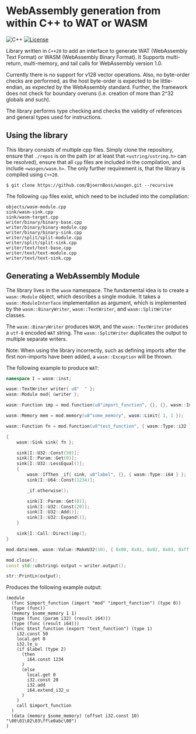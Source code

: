 # WebAssembly generation from within C++ to WAT or WASM
![C++](https://img.shields.io/badge/language-c%2B%2B20-blue?style=flat-square)
[![License](https://img.shields.io/badge/license-BSD--3--Clause-brightgreen?style=flat-square)](LICENSE.txt)

Library written in `C++20` to add an interface to generate WAT (WebAssembly Text Format) or WASM (WebAssembly Binary Format). It Supports multi-return, multi-memory, and tail calls for WebAssembly version 1.0.

Currently there is no support for v128 vector operations. Also, no byte-order checks are performed, as the host byte-order is expected to be little-endian, as expected by the WebAssembly standard. Further, the framework does not check for boundary overuns (i.e. creation of more than 2^32 globals and such).

The library performs type checking and checks the validity of references and general types used for instructions.

## Using the library
This library consists of multiple cpp files. Simply clone the repository, ensure that `./repos` is on the path (or at least that `<ustring/ustring.h>` can be resolved), ensure that all `cpp` files are included in the compilation, and include `<wasgen/wasm.h>`. The only further requirement is, that the library is compiled using `C++20`.

    $ git clone https://github.com/BjoernBoss/wasgen.git --recursive

The following `cpp` files exist, which need to be included into the compilation:

    objects/wasm-module.cpp
    sink/wasm-sink.cpp
    sink/wasm-target.cpp
    writer/binary/binary-base.cpp
    writer/binary/binary-module.cpp
    writer/binary/binary-sink.cpp
    writer/split/split-module.cpp
    writer/split/split-sink.cpp
    writer/text/text-base.cpp
    writer/text/text-module.cpp
    writer/text/text-sink.cpp

## Generating a WebAssembly Module

The library lives in the `wasm` namespace. The fundamental idea is to create a `wasm::Module` object, which describes a single module. It takes a `wasm::ModuleInterface` implementation as argument, which is implemented by the `wasm::BinaryWriter`, `wasm::TextWriter`, and `wasm::SplitWriter` classes. 

The `wasm::BinaryWriter` produces `WASM`, and the `wasm::TextWriter` produces a `utf-8` encoded `WAT` string. The `wasm::SplitWriter` duplicates the output to multiple separate writers.

Note: When using the library incorrectly, such as defining imports after the first non-imports have been added, a `wasm::Exception` will be thrown.

The following example to produce `WAT`:
```C++
namespace I = wasm::inst;

wasm::TextWriter writer{ u8"  " };
wasm::Module mod{ &writer };

wasm::Function imp = mod.function(u8"import_function", {}, {}, wasm::Import{ u8"mod" });

wasm::Memory mem = mod.memory(u8"some_memory", wasm::Limit{ 1, 1 });

wasm::Function fn = mod.function(u8"test_function", { wasm::Type::i32 }, { wasm::Type::i64 }, wasm::Export{});

{
    wasm::Sink sink{ fn };

    sink[I::U32::Const(50)];
    sink[I::Param::Get(0)];
    sink[I::U32::LessEqual()];
    {
        wasm::IfThen _if{ sink, u8"label", {}, { wasm::Type::i64 } };
        sink[I::U64::Const(1234)];

        _if.otherwise();

        sink[I::Param::Get(0)];
        sink[I::U32::Const(20)];
        sink[I::U32::Add()];
        sink[I::U32::Expand()];
    }

    sink[I::Call::Direct(imp)];
}

mod.data(mem, wasm::Value::MakeU32(10), { 0x00, 0x01, 0x02, 0x03, 0xff, 0xe0, 0x61, 0x62, 0x63, 0x00 });

mod.close();
const std::u8string& output = writer.output();

str::PrintLn(output);
```

Produces the following example output:

```
(module
  (func $import_function (import "mod" "import_function") (type 0))
  (type (func))
  (memory $some_memory 1 1)
  (type (func (param i32) (result i64)))
  (type (func (result i64)))
  (func $test_function (export "test_function") (type 1)
    i32.const 50
    local.get 0
    i32.le_u
    (if $label (type 2)
      (then
        i64.const 1234
      )
      (else
        local.get 0
        i32.const 20
        i32.add
        i64.extend_i32_u
      )
    )
    call $import_function
  )
  (data (memory $some_memory) (offset i32.const 10) "\00\01\02\03\ff\e0abc\00")
)
```